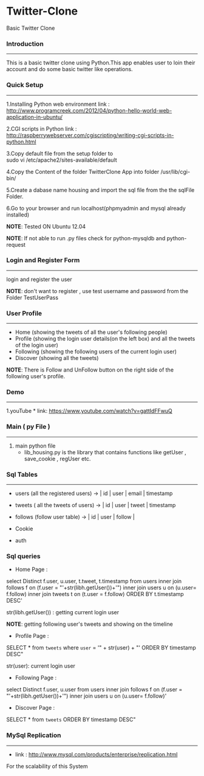 # Twitter-Clone
Basic Twitter Clone


### Introduction 
-----
This is a basic twitter clone using Python.This app enables user to loin their account and do some basic twitter like operations.

### Quick Setup
-----
1.Installing Python web environment 
	link : http://www.programcreek.com/2012/04/python-hello-world-web-application-in-ubuntu/

2.CGI scripts in Python
	link : http://raspberrywebserver.com/cgiscripting/writing-cgi-scripts-in-python.html

3.Copy default file from the setup folder to  
	sudo vi /etc/apache2/sites-available/default

4.Copy the Content of the folder TwitterClone App into folder /usr/lib/cgi-bin/ 

5.Create a dabase name housing and import the sql file from the the sqlFile Folder.  

6.Go to your browser and run localhost(phpmyadmin and mysql already installed)

**NOTE**: Tested ON Ubuntu 12.04

**NOTE**: If not able to run .py files check for python-mysqldb and python-request

### Login and Register Form
-----
login and register the user 

**NOTE**: don't want to register , use test username and password from the Folder TestUserPass

### User Profile 
-----
* Home (showing the tweets of all the user's following people)
* Profile (showing the login user details(on the left box) and all the tweets of the login user)
* Following (showing the following users of the current login user)
* Discover (showing all the tweets)

**NOTE**: There is Follow and UnFollow button on the right side of the following user's profile.

### Demo 
-----

1.youTube 
	* link: https://www.youtube.com/watch?v=gattIdFFwuQ


### Main ( py File )
-----

1. main python file 
	* lib_housing.py is the library that contains functions like getUser , save_cookie , regUser etc.

### Sql Tables
-----
* users (all the registered users) ->
| id 	| user   | email   | timestamp

* tweets ( all the tweets of users) -> 
| id 	| user   | tweet  | timestamp

* follows (follow user table) ->
| id 	| user   | follow  |

* Cookie

* auth

### Sql queries 

* Home Page :

select Distinct f.user, u.user, t.tweet, t.timestamp from users inner join follows f on (f.user = "'+str(libh.getUser())+'") inner join users u on (u.user= f.follow) inner join tweets t on (t.user = f.follow) ORDER BY t.timestamp DESC'

str(libh.getUser()) : getting current login user

**NOTE**: getting following user's tweets and showing on the timeline  

* Profile Page : 

SELECT * from `tweets` where `user` = '" + str(user) + "' ORDER BY timestamp DESC"

str(user): current login user

* Following Page : 

select Distinct f.user, u.user from users inner join follows f on (f.user = "'+str(libh.getUser())+'") inner join users u on (u.user= f.follow)'

* Discover Page : 

SELECT * from `tweets` ORDER BY timestamp DESC"

### MySql Replication
-----
* link : http://www.mysql.com/products/enterprise/replication.html

For the scalability of this System 











